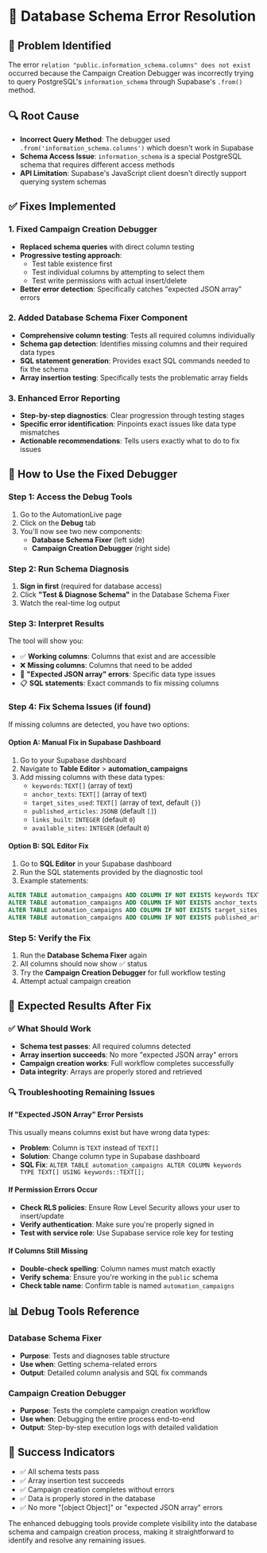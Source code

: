 # 🔧 Database Schema Error Resolution

## 🎯 Problem Identified
The error `relation "public.information_schema.columns" does not exist` occurred because the Campaign Creation Debugger was incorrectly trying to query PostgreSQL's `information_schema` through Supabase's `.from()` method.

## 🔍 Root Cause
- **Incorrect Query Method**: The debugger used `.from('information_schema.columns')` which doesn't work in Supabase
- **Schema Access Issue**: `information_schema` is a special PostgreSQL schema that requires different access methods
- **API Limitation**: Supabase's JavaScript client doesn't directly support querying system schemas

## ✅ Fixes Implemented

### 1. **Fixed Campaign Creation Debugger**
- **Replaced schema queries** with direct column testing
- **Progressive testing approach**: 
  - Test table existence first
  - Test individual columns by attempting to select them
  - Test write permissions with actual insert/delete
- **Better error detection**: Specifically catches "expected JSON array" errors

### 2. **Added Database Schema Fixer Component**
- **Comprehensive column testing**: Tests all required columns individually
- **Schema gap detection**: Identifies missing columns and their required data types
- **SQL statement generation**: Provides exact SQL commands needed to fix the schema
- **Array insertion testing**: Specifically tests the problematic array fields

### 3. **Enhanced Error Reporting**
- **Step-by-step diagnostics**: Clear progression through testing stages
- **Specific error identification**: Pinpoints exact issues like data type mismatches
- **Actionable recommendations**: Tells users exactly what to do to fix issues

## 🚀 How to Use the Fixed Debugger

### Step 1: Access the Debug Tools
1. Go to the AutomationLive page
2. Click on the **Debug** tab
3. You'll now see two new components:
   - **Database Schema Fixer** (left side)
   - **Campaign Creation Debugger** (right side)

### Step 2: Run Schema Diagnosis
1. **Sign in first** (required for database access)
2. Click **"Test & Diagnose Schema"** in the Database Schema Fixer
3. Watch the real-time log output

### Step 3: Interpret Results
The tool will show you:
- ✅ **Working columns**: Columns that exist and are accessible
- ❌ **Missing columns**: Columns that need to be added
- 🎯 **"Expected JSON array" errors**: Specific data type issues
- 📋 **SQL statements**: Exact commands to fix missing columns

### Step 4: Fix Schema Issues (if found)
If missing columns are detected, you have two options:

#### Option A: Manual Fix in Supabase Dashboard
1. Go to your Supabase dashboard
2. Navigate to **Table Editor** > **automation_campaigns**
3. Add missing columns with these data types:
   - `keywords`: `TEXT[]` (array of text)
   - `anchor_texts`: `TEXT[]` (array of text)  
   - `target_sites_used`: `TEXT[]` (array of text, default `{}`)
   - `published_articles`: `JSONB` (default `[]`)
   - `links_built`: `INTEGER` (default `0`)
   - `available_sites`: `INTEGER` (default `0`)

#### Option B: SQL Editor Fix
1. Go to **SQL Editor** in your Supabase dashboard
2. Run the SQL statements provided by the diagnostic tool
3. Example statements:
```sql
ALTER TABLE automation_campaigns ADD COLUMN IF NOT EXISTS keywords TEXT[];
ALTER TABLE automation_campaigns ADD COLUMN IF NOT EXISTS anchor_texts TEXT[];
ALTER TABLE automation_campaigns ADD COLUMN IF NOT EXISTS target_sites_used TEXT[] DEFAULT '{}';
ALTER TABLE automation_campaigns ADD COLUMN IF NOT EXISTS published_articles JSONB DEFAULT '[]';
```

### Step 5: Verify the Fix
1. Run the **Database Schema Fixer** again
2. All columns should now show ✅ status
3. Try the **Campaign Creation Debugger** for full workflow testing
4. Attempt actual campaign creation

## 🎯 Expected Results After Fix

### ✅ What Should Work
- **Schema test passes**: All required columns detected
- **Array insertion succeeds**: No more "expected JSON array" errors
- **Campaign creation works**: Full workflow completes successfully
- **Data integrity**: Arrays are properly stored and retrieved

### 🔍 Troubleshooting Remaining Issues

#### If "Expected JSON Array" Error Persists
This usually means columns exist but have wrong data types:
- **Problem**: Column is `TEXT` instead of `TEXT[]`
- **Solution**: Change column type in Supabase dashboard
- **SQL Fix**: `ALTER TABLE automation_campaigns ALTER COLUMN keywords TYPE TEXT[] USING keywords::TEXT[];`

#### If Permission Errors Occur
- **Check RLS policies**: Ensure Row Level Security allows your user to insert/update
- **Verify authentication**: Make sure you're properly signed in
- **Test with service role**: Use Supabase service role key for testing

#### If Columns Still Missing
- **Double-check spelling**: Column names must match exactly
- **Verify schema**: Ensure you're working in the `public` schema
- **Check table name**: Confirm table is named `automation_campaigns`

## 📊 Debug Tools Reference

### Database Schema Fixer
- **Purpose**: Tests and diagnoses table structure
- **Use when**: Getting schema-related errors
- **Output**: Detailed column analysis and SQL fix commands

### Campaign Creation Debugger  
- **Purpose**: Tests the complete campaign creation workflow
- **Use when**: Debugging the entire process end-to-end
- **Output**: Step-by-step execution logs with detailed validation

## 🎉 Success Indicators
- ✅ All schema tests pass
- ✅ Array insertion test succeeds  
- ✅ Campaign creation completes without errors
- ✅ Data is properly stored in the database
- ✅ No more "[object Object]" or "expected JSON array" errors

The enhanced debugging tools provide complete visibility into the database schema and campaign creation process, making it straightforward to identify and resolve any remaining issues.

